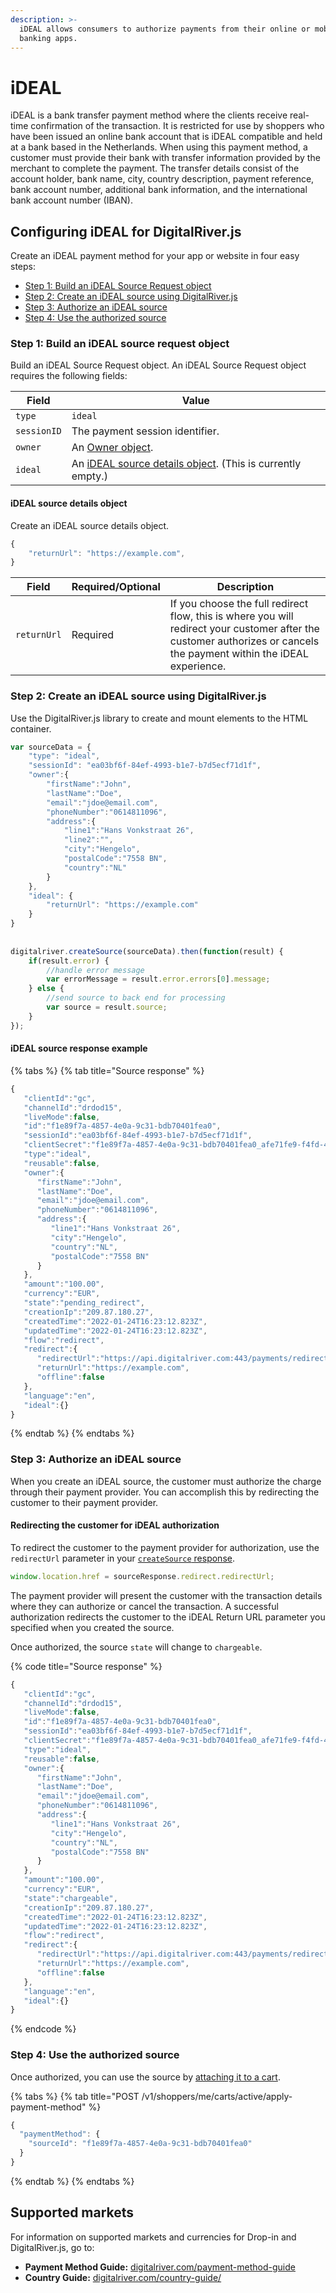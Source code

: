 ```yaml
---
description: >-
  iDEAL allows consumers to authorize payments from their online or mobile
  banking apps.
---
```


# iDEAL

iDEAL is a bank transfer payment method where the clients receive real-time confirmation of the transaction. It is restricted for use by shoppers who have been issued an online bank account that is iDEAL compatible and held at a bank based in the Netherlands. When using this payment method, a customer must provide their bank with transfer information provided by the merchant to complete the payment. The transfer details consist of the account holder, bank name, city, country description, payment reference, bank account number, additional bank information, and the international bank account number (IBAN).

## Configuring iDEAL for DigitalRiver.js

Create an iDEAL payment method for your app or website in four easy steps:

* [Step 1: Build an iDEAL Source Request object](ideal.md#step-1-build-an-ideal-source-request-object)
* [Step 2: Create an iDEAL source using DigitalRiver.js](ideal.md#step-2-create-an-ideal-source-using-digitalriver.js)
* [Step 3: Authorize an iDEAL source](ideal.md#step-3-authorize-an-ideal-source)
* [Step 4: Use the authorized source](ideal.md#step-4-use-the-authorized-source)

### Step 1: Build an iDEAL source request object

Build an iDEAL Source Request object. An iDEAL Source Request object requires the following fields:

| Field       | Value                                                                                              |
| ----------- | -------------------------------------------------------------------------------------------------- |
| `type`      | `ideal`                                                                                            |
| `sessionID` | The payment session identifier.                                                                    |
| `owner`     | An [Owner object](../payment-methods/common-payment-objects.md#owner-object).                      |
| `ideal`     | An [iDEAL source details object](ideal.md#ideal-source-details-object). (This is currently empty.) |

#### iDEAL source details object

Create an iDEAL source details object.

```javascript
{
    "returnUrl": "https://example.com",
}
```

| Field       | Required/Optional | Description                                                                                                                                                           |
| ----------- | ----------------- | --------------------------------------------------------------------------------------------------------------------------------------------------------------------- |
| `returnUrl` | Required          | If you choose the full redirect flow, this is where you will redirect your customer after the customer authorizes or cancels the payment within the iDEAL experience. |

### Step 2: Create an iDEAL source using DigitalRiver.js

Use the DigitalRiver.js library to create and mount elements to the HTML container.

```javascript
var sourceData = {
    "type": "ideal",
    "sessionId": "ea03bf6f-84ef-4993-b1e7-b7d5ecf71d1f",
    "owner":{
        "firstName":"John",
        "lastName":"Doe",
        "email":"jdoe@email.com",
        "phoneNumber":"0614811096",
        "address":{
            "line1":"Hans Vonkstraat 26",
            "line2":"",
            "city":"Hengelo",
            "postalCode":"7558 BN",
            "country":"NL"
        }
    },
    "ideal": {
        "returnUrl": "https://example.com"
    }
}
 
 
digitalriver.createSource(sourceData).then(function(result) {
    if(result.error) {
        //handle error message
        var errorMessage = result.error.errors[0].message;
    } else {
        //send source to back end for processing
        var source = result.source;
    }
});
```

#### iDEAL source response example

{% tabs %}
{% tab title="Source response" %}
```javascript
{
   "clientId":"gc",
   "channelId":"drdod15",
   "liveMode":false,
   "id":"f1e89f7a-4857-4e0a-9c31-bdb70401fea0",
   "sessionId":"ea03bf6f-84ef-4993-b1e7-b7d5ecf71d1f",
   "clientSecret":"f1e89f7a-4857-4e0a-9c31-bdb70401fea0_afe71fe9-f4fd-4a70-b6d9-edd808ed2190",
   "type":"ideal",
   "reusable":false,
   "owner":{
      "firstName":"John",
      "lastName":"Doe",
      "email":"jdoe@email.com",
      "phoneNumber":"0614811096",
      "address":{
         "line1":"Hans Vonkstraat 26",
         "city":"Hengelo",
         "country":"NL",
         "postalCode":"7558 BN"
      }
   },
   "amount":"100.00",
   "currency":"EUR",
   "state":"pending_redirect",
   "creationIp":"209.87.180.27",
   "createdTime":"2022-01-24T16:23:12.823Z",
   "updatedTime":"2022-01-24T16:23:12.823Z",
   "flow":"redirect",
   "redirect":{
      "redirectUrl":"https://api.digitalriver.com:443/payments/redirects/6fccf5be-7c6f-4135-9a96-f5e943fc3bad?apiKey=pk_sys_c2608001bba7477eae22808e1eb138db",
      "returnUrl":"https://example.com",
      "offline":false
   },
   "language":"en",
   "ideal":{}
}
```
{% endtab %}
{% endtabs %}

### Step 3: Authorize an iDEAL source

When you create an iDEAL source, the customer must authorize the charge through their payment provider. You can accomplish this by redirecting the customer to their payment provider.&#x20;

#### Redirecting the customer for iDEAL authorization

To redirect the customer to the payment provider for authorization, use the `redirectUrl` parameter in your [`createSource` response](digitalriver-object.md#createsource-sourcedata).

```javascript
window.location.href = sourceResponse.redirect.redirectUrl;
```

The payment provider will present the customer with the transaction details where they can authorize or cancel the transaction. A successful authorization redirects the customer to the iDEAL Return URL parameter you specified when you created the source.&#x20;

Once authorized, the source `state` will change to `chargeable`.

{% code title="Source response" %}
```javascript
{
   "clientId":"gc",
   "channelId":"drdod15",
   "liveMode":false,
   "id":"f1e89f7a-4857-4e0a-9c31-bdb70401fea0",
   "sessionId":"ea03bf6f-84ef-4993-b1e7-b7d5ecf71d1f",
   "clientSecret":"f1e89f7a-4857-4e0a-9c31-bdb70401fea0_afe71fe9-f4fd-4a70-b6d9-edd808ed2190",
   "type":"ideal",
   "reusable":false,
   "owner":{
      "firstName":"John",
      "lastName":"Doe",
      "email":"jdoe@email.com",
      "phoneNumber":"0614811096",
      "address":{
         "line1":"Hans Vonkstraat 26",
         "city":"Hengelo",
         "country":"NL",
         "postalCode":"7558 BN"
      }
   },
   "amount":"100.00",
   "currency":"EUR",
   "state":"chargeable",
   "creationIp":"209.87.180.27",
   "createdTime":"2022-01-24T16:23:12.823Z",
   "updatedTime":"2022-01-24T16:23:12.823Z",
   "flow":"redirect",
   "redirect":{
      "redirectUrl":"https://api.digitalriver.com:443/payments/redirects/6fccf5be-7c6f-4135-9a96-f5e943fc3bad?apiKey=pk_sys_c2608001bba7477eae22808e1eb138db",
      "returnUrl":"https://example.com",
      "offline":false
   },
   "language":"en",
   "ideal":{}
}
```
{% endcode %}

### Step 4: Use the authorized source

Once authorized, you can use the source by [attaching it to a cart](../payment-methods/wire-transfer.md#attach-the-source-to-a-cart).

{% tabs %}
{% tab title="POST /v1/shoppers/me/carts/active/apply-payment-method" %}
```javascript
{
  "paymentMethod": {
    "sourceId": "f1e89f7a-4857-4e0a-9c31-bdb70401fea0"
  }
}
```
{% endtab %}
{% endtabs %}

## Supported markets

For information on supported markets and currencies for Drop-in and DigitalRiver.js, go to:&#x20;

* **Payment Method Guide:** [digitalriver.com/payment-method-guide](https://www.digitalriver.com/payment-method-guide/)
* **Country Guide:** [digitalriver.com/country-guide/](https://www.digitalriver.com/country-guide/)
